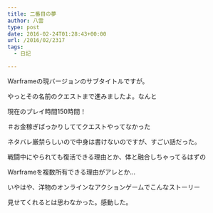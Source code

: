 ```yaml
---
title: 二番目の夢
author: 八雲
type: post
date: 2016-02-24T01:28:43+00:00
url: /2016/02/2317
tags:
  - 日記

---
```

Warframeの現バージョンのサブタイトルですが。
  
やっとその名前のクエストまで進みましたよ。なんと
  
現在のプレイ時間150時間！
  
＃お金稼ぎばっかりしててクエストやってなかった

ネタバレ厳禁らしいので中身は書けないのですが、すごい話だった。
  
戦闘中にやられても復活できる理由とか、体と融合しちゃってるはずの
  
Warframeを複数所有できる理由がアレとか…

いやはや、洋物のオンラインなアクションゲームでこんなストーリー
  
見せてくれるとは思わなかった。感動した。
